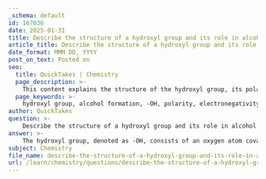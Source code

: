 ```yaml
---
_schema: default
id: 167036
date: 2025-01-31
title: Describe the structure of a hydroxyl group and its role in alcohol formation.
article_title: Describe the structure of a hydroxyl group and its role in alcohol formation.
date_format: MMM DD, YYYY
post_on_text: Posted on
seo:
  title: QuickTakes | Chemistry
  page_description: >-
    This content explains the structure of the hydroxyl group, its polarity, and its essential role in the formation and properties of alcohols, highlighting their significance in biological and chemical contexts.
  page_keywords: >-
    hydroxyl group, alcohol formation, -OH, polarity, electronegativity, hydrophilic, solubility, ethanol, hydrogen bonding, organic compounds, biochemical processes, solvents
author: QuickTakes
question: >-
    Describe the structure of a hydroxyl group and its role in alcohol formation.
answer: >-
    The hydroxyl group, denoted as -OH, consists of an oxygen atom covalently bonded to a hydrogen atom. This functional group is characterized by its polarity, which arises from the higher electronegativity of oxygen compared to hydrogen. As a result, the oxygen atom attracts electrons more strongly, creating a partial negative charge on the oxygen and a partial positive charge on the hydrogen. This polarity contributes to the hydrophilic nature of molecules containing hydroxyl groups, enhancing their solubility in water.\n\nIn the context of alcohol formation, the presence of a hydroxyl group is essential. Alcohols are organic compounds that contain one or more hydroxyl groups attached to a carbon atom. For example, ethanol (C₂H₅OH) is a simple alcohol that features a hydroxyl group. The hydroxyl group not only imparts polar characteristics to alcohols but also enables them to engage in hydrogen bonding with water molecules, further increasing their solubility.\n\nThe ability of hydroxyl groups to form hydrogen bonds is significant in biological systems, as it influences the physical properties of alcohols, such as boiling points and solubility. This makes alcohols important in various biochemical processes and applications, including their use as solvents and in the synthesis of other organic compounds.\n\nIn summary, the hydroxyl group plays a crucial role in the structure and properties of alcohols, making them polar, hydrophilic, and capable of forming hydrogen bonds, which are vital for their function in biological and chemical contexts.
subject: Chemistry
file_name: describe-the-structure-of-a-hydroxyl-group-and-its-role-in-alcohol-formation.md
url: /learn/chemistry/questions/describe-the-structure-of-a-hydroxyl-group-and-its-role-in-alcohol-formation
---
```


&nbsp;